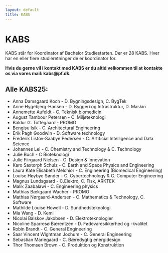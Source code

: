 ```yaml
---
layout: default
title: KABS
---
```


<h1>KABS</h1>

<p> KABS står for Koordinator af Bachelor Studiestarten. Der er 28 KABS. 
Hver har en eller flere studieretninger de er koordinator for. <b>
<p>Hvis du gerne vil i kontakt med KABS er du altid velkommen til at kontakte os via vores mail: kabs@pf.dk.</p> </b>

<h2> Alle KABS25: </h2>
<ul>
<li> Anna Damsgaard Koch - D. Bygningsdesign, C. BygTek </li>
<li> Anne Hygebjerg-Hansen - D. Byggeri og Infrastruktur, D. Maskin </li>
<li> Annemette Aufeldt - C. Teknisk biomedicin </li>
<li> August Tambour Petersen - C. Miljøteknologi </li>
<li> Baldur G. Toftegaard - PROMO </li>
<li> Bengisu Isik - C. Architectural Engineering </li>
<li> Erik Pagh Goodwin - D. Software technology </li>
<li> Frederik Listov-Saabye Pedersen - C. Artificial Intelligence and Data Science </li>
<li> Johannes Lei - C. Chemistry and Technology & C. Technology </li>
<li> Julie Buch - C Bioteknologi </li>
<li> Julie Fiirgaard Nielsen - C. Design & Innovation </li>
<li> Karo Saxtorph Schulz - C. Earth and Space Physics and Engineering </li>
<li> Laura Kate Elisabeth Melchior - C. Engineering (Biomedical Engineering) </li>
<li> Louise Høybye Sønder - C. Cybertechnology & C. Computer Engineering </li>
<li> Magnus Lundsgaard - C.Elektro, C. Fisk, ARKTEK </li>
<li> Malik Zaabalawi - C. Engineering physics </li>
<li> Mathias Bækgaard Wacher - PROMO </li>
<li> Mathias Nørgaard-Andersen - C. Mathematics & Technology, C. Software </li>
<li> Mathilde Louise Howell - D. Sundhedsteknologi </li>
<li> Mia Wang - D. Kemi </li>
<li> Nicolai Balskov Jakobsen - D. Elektroteknologier </li>
<li> Nicoline Sparresø Bærentzen - D. Fødevaresikkerhed og -kvalitet </li>
<li> Robin Brandt - C. General Engineering </li>
<li> Saar Vincent Wightman Jochum - C. General Engineering </li>
<li> Sebastian Mariegaard - C. Bæredygtig energidesign </li>
<li> Thor Thomsen Brown - C. Produktion og Konstruktion </li>
</ul>